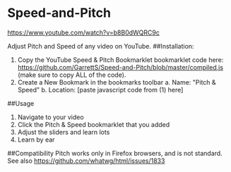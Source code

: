 # Speed-and-Pitch
https://www.youtube.com/watch?v=b8B0dWQRC9c

Adjust Pitch and Speed of any video on YouTube.
##Installation:
1. Copy the YouTube Speed & Pitch Bookmarklet
 bookmarklet code here:
https://github.com/GarrettS/Speed-and-Pitch/blob/master/compiled.js (make sure to copy ALL of the code).
2. Create a New Bookmark in the bookmarks toolbar 
  a. Name: "Pitch & Speed"
  b. Location: [paste javascript code from (1) here]

##Usage
 1. Navigate to your video
 2. Click the Pitch & Speed bookmarklet that you added
 3. Adjust the sliders and learn lots
 4. Learn by ear
 
 ##Compatibility
 Pitch works only in Firefox browsers, and is not standard. See also https://github.com/whatwg/html/issues/1833
